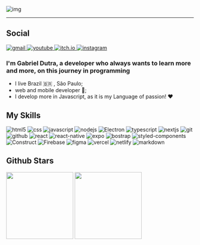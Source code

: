 ![img](https://user-images.githubusercontent.com/69097449/142742141-80ad2224-e7a8-469e-a37b-494f4de7fc6b.png)

<hr>

## Social

<a href="mailto:gabrieldutraamarante@gmail.com">
  <img src="https://img.shields.io/badge/gabrieldutraamarante@gmail.com-1A3953?style=for-the-badge&logo=gmail&logoColor=white" alt="gmail"/>
</a>
<a href="https://www.youtube.com/olutriz">
  <img src="https://img.shields.io/badge/O Lutriz-1A3953?style=for-the-badge&logo=youtube&logoColor=white" alt="youtube"/>
</a>
<a href="https://itch.io/profile/diuta">
  <img src="https://img.shields.io/badge/Diuta-1A3953?style=for-the-badge&logo=itch.io&logoColor=white" alt="itch.io"/>
</a>
<a href="https://www.instagram.com/dutrinha_dev/">
  <img src="https://img.shields.io/badge/Dutinha_dev-1A3953?style=for-the-badge&logo=instagram&logoColor=white" alt="instagram"/>
</a>

### I'm Gabriel Dutra, a developer who always wants to learn more and more, on this journey in programming

* I live Brazil 🇧🇷 , São Paulo;
* web and mobile developer 📱;
* I develop more in Javascript, as it is my Language of passion! ❤️

## My Skills

![html5](https://img.shields.io/badge/HTML5-1A3953?style=for-the-badge&logo=html5&logoColor=white)
![css](https://img.shields.io/badge/CSS3-1A3953?style=for-the-badge&logo=css3&logoColor=white)
![javascript](https://img.shields.io/badge/JavaScript-1A3953?style=for-the-badge&logo=javascript&logoColor=white)
![nodejs](https://img.shields.io/badge/Node.js-1A3953?style=for-the-badge&logo=node.js&logoColor=white)
![Electron](https://img.shields.io/badge/Electron-1A3953?style=for-the-badge&logo=electron&logoColor=white)
![typescript](https://img.shields.io/badge/TypeScript-1A3953?style=for-the-badge&logo=typescript&logoColor=white)
![nextjs](https://img.shields.io/badge/nextjs-1A3953?style=for-the-badge&logo=next.js&logoColor=white)
![git](https://img.shields.io/badge/Git-1A3953?style=for-the-badge&logo=git&logoColor=white)
![github](https://img.shields.io/badge/GitHub-1A3953?style=for-the-badge&logo=github&logoColor=white)
![react](https://img.shields.io/badge/React-1A3953?style=for-the-badge&logo=react&logoColor=white)
![react-native](https://img.shields.io/badge/React_Native-1A3953?style=for-the-badge&logo=react&logoColor=white)
![expo](https://img.shields.io/badge/Expo-1A3953?style=for-the-badge&logo=expo&logoColor=white)
![bostrap](https://img.shields.io/badge/Bootstrap-1A3953?style=for-the-badge&logo=bootstrap&logoColor=white)
![styled-components](https://img.shields.io/badge/styled--components-1A3953?style=for-the-badge&logo=styled-components&logoColor=white)
![Construct](https://img.shields.io/badge/construct-1A3953?style=for-the-badge&logo=construct3&logoColor=white)
![Firebase](https://img.shields.io/badge/Firebase-1A3953?style=for-the-badge&logo=firebase&logoColor=white)
![figma](https://img.shields.io/badge/figma-1A3953?style=for-the-badge&logo=figma&logoColor=white)
![vercel](https://img.shields.io/badge/vercel-1A3953?style=for-the-badge&logo=vercel&logoColor=white)
![netlify](https://img.shields.io/badge/netlify-1A3953?style=for-the-badge&logo=netlify&logoColor=white)
![markdown](https://img.shields.io/badge/markdown-1A3953?style=for-the-badge&logo=markdown&logoColor=white)

## **Github Stars**

<img height="180em" src="https://github-readme-stats.vercel.app/api/top-langs/?username=dutragames&layout=compact&langs_count=7&theme=dracula" alt=""/>
<img height="180em" src="https://github-readme-stats.vercel.app/api?username=dutragames&show_icons=true&theme=dracula&include_all_commits=true&count_private=true" alt=""/>
